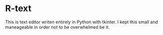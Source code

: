 R-text
======

This is text editor writen entirely in Python with tkinter.
I kept this small and maneageable in order not to be overwhelmed be it.
